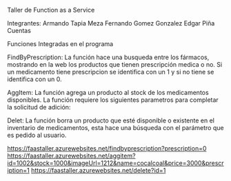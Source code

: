 Taller de Function as a Service

Integrantes: Armando Tapia Meza
             Fernando Gomez Gonzalez
             Edgar Piña Cuentas
             

Funciones Integradas en el programa

FindByPrescription: La función hace una busqueda entre los fármacos, mostrando en la web los productos que tienen prescripción medica o no. Si un medicamento tiene prescripcion 
se identifica con un 1 y si no tiene se identifica con un 0.

AggItem: La función agrega un producto al stock de los medicamentos disponibles. La función requiere los siguientes parametros para completar la solicitud de adición:
  <id>
  <stock>
  <imageUrl>
  <name>
  <price>
  <prescription>
  
Delet: La función borra un producto que esté disponible o existente en el inventario de medicamentos, esta hace una búsqueda con el parámetro <id> que es pedido al usuario.



https://faastaller.azurewebsites.net/findbyprescription?prescription=0
https://faastaller.azurewebsites.net/aggitem?id=1002&stock=1000&imageUrl=1212&name=cocalcoal&price=3000&prescription=1
https://faastaller.azurewebsites.net/delete?id=1
